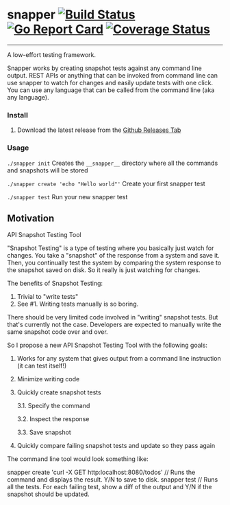# snapper [![Build Status](https://travis-ci.org/markhalonen/snapper.svg?branch=master)](https://travis-ci.org/markhalonen/snapper) [![Go Report Card](https://goreportcard.com/badge/github.com/markhalonen/snapper)](https://goreportcard.com/report/github.com/markhalonen/snapper) [![Coverage Status](https://coveralls.io/repos/github/markhalonen/snapper/badge.svg?branch=master)](https://coveralls.io/github/markhalonen/snapper?branch=master)
---
A low-effort testing framework.

Snapper works by creating snapshot tests against any command line output. REST APIs or anything that can be invoked from command line can use snapper to watch for changes and easily update tests with one click. You can use any language that can be called from the command line (aka any language).

### Install
1. Download the latest release from the [Github Releases Tab](https://github.com/markhalonen/snapper/releases)

### Usage
`./snapper init` Creates the `__snapper__` directory where all the commands and snapshots will be stored

`./snapper create 'echo "Hello world"'` Create your first snapper test

`./snapper test` Run your new snapper test

## Motivation
API Snapshot Testing Tool

"Snapshot Testing" is a type of testing where you basically just watch for changes. You take a "snapshot" of the response from a system and save it. Then, you continually test the system by comparing the system response to the snapshot saved on disk. So it really is just watching for changes.

The benefits of Snapshot Testing:
1. Trivial to "write tests"
2. See #1. Writing tests manually is so boring.

There should be very limited code involved in "writing" snapshot tests. But that's currently not the case. Developers are expected to manually write the same snapshot code over and over.

So I propose a new API Snapshot Testing Tool with the following goals:

1. Works for any system that gives output from a command line instruction (it can test itself!)
2. Minimize writing code
3. Quickly create snapshot tests

   3.1. Specify the command
   
   3.2. Inspect the response
   
   3.3. Save snapshot
   
4. Quickly compare failing snapshot tests and update so they pass again

The command line tool would look something like:

snapper create 'curl -X GET http:localhost:8080/todos' // Runs the command and displays the result. Y/N to save to disk.
snapper test // Runs all the tests. For each failing test, show a diff of the output and Y/N if the snapshot should be updated.
